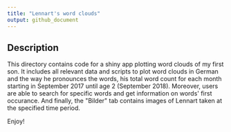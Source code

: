 ```yaml
---
title: "Lennart's word clouds"
output: github_document
---
```


## Description

This directory contains code for a shiny app plotting word clouds of my first son. It includes all relevant data and scripts to plot word clouds in German and the way he pronounces the words, his total word count for each month starting in September 2017 until age 2 (September 2018). Moreover, users are able to search for specific words and get information on words' first occurance. And finally, the "Bilder" tab contains images of Lennart taken at the specified time period.

Enjoy!

